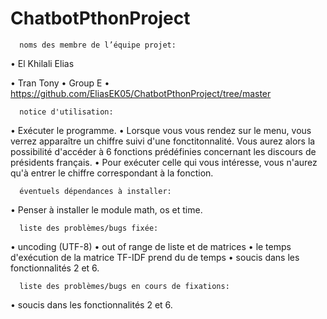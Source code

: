 # ChatbotPthonProject

      noms des membre de l’équipe projet:  
• El Khilali Elias

• Tran Tony
• Group E
• https://github.com/EliasEK05/ChatbotPthonProject/tree/master


      notice d'utilisation:
• Exécuter le programme.
• Lorsque vous vous rendez sur le menu, vous verrez apparaître un chiffre suivi d'une fonctitonnalité. Vous aurez alors la possibilité d'accéder à 6 fonctions prédéfinies concernant les discours de présidents français.
• Pour exécuter celle qui vous intéresse, vous n'aurez qu'à entrer le chiffre correspondant à la fonction.


      éventuels dépendances à installer:
• Penser à installer le module math, os et time.


      liste des problèmes/bugs fixée:
• uncoding (UTF-8)
• out of range de liste et de matrices
• le temps d'exécution de la matrice TF-IDF prend du de temps
• soucis dans les fonctionnalités 2 et 6.



      liste des problèmes/bugs en cours de fixations:
• soucis dans les fonctionnalités 2 et 6.
